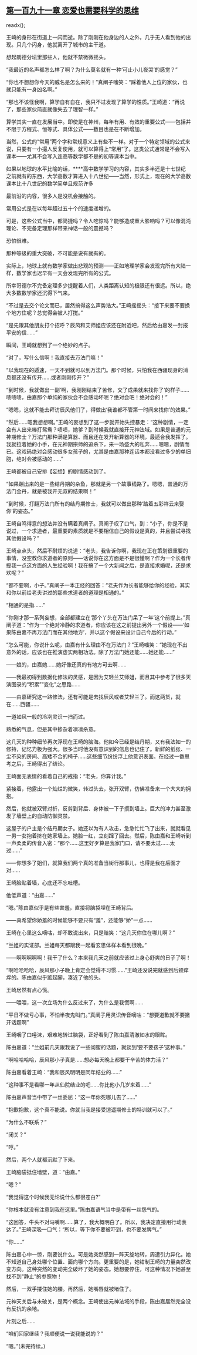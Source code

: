 ## [第一百九十一章 恋爱也需要科学的思维](https://www.xxbiquge.com/11_11207/9102660.html)
readx();

  王崎的身形在街道上一闪而逝。除了刚刚在他身边的人之外，几乎无人看到他的出现。只几个闪身，他就离开了城市的主干道。

  想起朗德分坛里那些人，他就不禁微微摇头。

  “我最近的名声都怎么样了啊？为什么莫名就有一种‘可止小儿夜哭’的感觉？”

  “你也不想想你今天的威名是怎么来的！”真阐子嗤笑：“踩着他人上位的家伙，也就只能有一身凶名啊。”

  “那也不该怪我啊，算学自有自在，我只不过发现了算学的性质。”王崎道：“再说了，那些家伙简直就像失去了理智一样。”

  算学其实一直在发展当中。即使是在神州，每年有用、有效的重要公式——包括并不限于方程式、恒等式、具体公式——数目也是在不断增加。

  当然，公式的“常用”两个字和常规意义上有些不一样。对于一个特定领域的公式来说，只要有一小撮人反复使用，就可以算得上“常用”了。这类公式通常是不会写入课本——尤其不会写入连高等数学都不是的初等课本当中。

  如果以地球的水平比喻的话，****高中数学学习的内容，其实多半还是十七世纪之前就有的东西，大学高数才算进入十八世纪——当然，形式上，现在的大学高数课本比十八世纪的数学简单且规范许多

  最前沿的内容，很多人是没机会接触的。

  常用公式是在以每年超过五十个的速度递增的。

  可是，这些公式当中，都简捷吗？令人吃惊吗？能够造成重大影响吗？可以像混沌理论、不完备定理那样带来神话一般的震撼吗？

  恐怕很难。

  那种等级的重大突破，不可能是说有就有的。

  实际上，地球上就有数学家做出悲观的预测——正如地理学家会发现完所有大陆一样，数学家也迟早有一天会发现完所有的公式。

  所幸哥德尔不完备定理多少提醒着人们，人类距离认知的极限还有很远。所以，绝大多数数学家还沉得下气来。

  “不过是去交个论文而已，居然搞得这么声势浩大。”王崎摇摇头：“接下来要不要换个地方住呢？总觉得会被人打搅。”

  “是先跟其他朋友打个招呼？辰风和艾师姐应该还在附近吧，然后给由嘉发一封报平安的信……”

  瞬间，王崎就想到了一个绝妙的点子。

  “对了，写什么信啊！我直接去万法门嘛！”

  “以我现在的遁速，一天不到就可以到万法门。那个时候，只怕我在西疆现身的消息都还没有传开……或者刚刚传开？”

  “到时候，我就做出一副‘啊，我刚刚结束了苦修，交了成果就来找你了’的样子……啧啧啧，由嘉那个单纯的家伙会不会感动坏呢？绝对会吧！绝对会的！”

  “嗯嗯，这就不能去拜访辰风他们了，得做出‘我谁都不管第一时间来找你’的效果。”

  “然后……嗯我想想啊。”王崎的妄想到了这一步就开始失控暴走：“这种剧情，一定会有人出来棒打鸳鸯？啧啧，她爹？到时候我就直接开元神法域。如果是普通的元神期修士？万法门那种满是算器、而且还在发开新算器的环境，最适合我发挥了。我就拉着她的小手，在元神期宗师的追杀下，来一场盛大的私奔……嗯嗯，剧情而已。这戏码绝对会感动很多女孩子的，尤其是由嘉那种连话本都没看过多少的单细胞，绝对会被感动的……”

  王崎都被自己安排【妄想】的剧情感动到了。

  “如果蹦出来的是一些结丹期的杂鱼，那就是另一个故事线路了。嗯嗯，普通的万法门金丹，就是被我开无双的结果啊！”

  “到时候，打翻万法门所有的结丹期修士，我就可以做出那种‘踏着五彩祥云来娶你’的姿态。”

  王崎自鸣得意的想法并没有瞒着真阐子。真阐子叹了口气，到：“小子，你是不是说过，一个求道者，最重要的素质就是不要相信自己的假设是真的，并且尝试寻找其他假设吗？”

  王崎点点头，然后不耐烦的说道：“老头，我告诉你啊，我现在正在策划很重要的事情，没空教你求道者的原则——话说你在这方面是不是很懂啊？作为一个长者传授我一点这方面的人生经验啊！我在搞了一个大新闻之后，是直接求婚呢，还是求欢呢？”

  “都不要啊，小子。”真阐子一本正经的回答：“老夫作为长者能够给你的经验，其实和你以前给老夫讲过的那些求道者的道理是相通的。”

  “相通的是指……”

  “你刚才那一系列妄想，全部都建立在‘那个丫头在万法门呆了一年’这个前提上。”真阐子道：“作为一个绝对冷静的求道者，你应该在这之前提出另外一个假设——‘如果陈由嘉不再万法门而在其他地方’，并以这个假设来设计自己今后的行动。”

  “怎么可能，你说什么呢，由嘉有什么理由不在万法门？”王崎嗤笑：“她现在不出意外的话，应该也在推演虚实两相功法。除了万法门她还能……她还能……”

  ——娘的，由嘉她……她好像还真的有地方可去啊……

  ——我最初得到数据化修法的灵感，是因为艾轻兰艾师姐，而且其中参考了很多天演图录的“积累”“变化”之思路……

  ——由嘉研究这一路修法，还有可能是去找辰风或者艾轻兰了。而这两货，就在……西疆……

  一道如风一般的冷冽灵识一扫而过。

  熟悉的气息，但是其中掺杂着凛凛杀意。

  这几天的种种细节再次浮现在王崎的脑海。他如今已经是结丹期，又有我法如一的修持，记忆力极为强大。很多当时他没有意识到的信息也记住了。新鲜的纸张、一尘不染的房间、高矮不合的椅子……这些细节纷纷浮上他意识表面。在经过一番思考之后，王崎得出了结论。

  王崎面无表情的看着自己的戒指：“老头，你算计我。”

  紧接着，他露出一个灿烂的微笑，转过头去，张开双臂，仿佛准备来一个大大的拥抱。

  然后，他就被双臂对折，反剪到背后、身体被一下子掼到墙上。巨大的冲力甚至激发了墙壁上的自动防御灵禁。

  这屋子的户主是个结丹期女子。她还以为有人攻击，急急忙忙飞了出来，就就看见一男一女抱着挤在她家墙上。她脸一红，立刻蹿了回去。然后，陈由嘉和王崎听到一声柔柔的传音入密：“那个……这里好歹算是我家门口，请不要太过……太过……”

  ——你想多了姐们，就算我们两个真的准备当街行那事儿，也得是我在后面才对……

  王崎脸贴着墙，心底还不忘吐槽。

  他低声道：“由嘉……”

  “嗯。”陈由嘉似乎是有些害羞，直接将脑袋埋在王崎背后。

  ——真希望你娇羞的时候能够不要只有“羞”，还能够“娇”一点……

  王崎在心里这么嘀咕，却不敢说出来，只是赔笑：“这几天你住在哪儿啊？”

  “兰姐的实证部。兰姐每天都跟我一起看玄思体样本看到很晚。”

  ——啊啊啊啊啊！我干了什么？本来我几天之前就应该过上身心舒爽的日子了啊！

  “啊哈哈哈哈，辰风那小子晚上肯定会觉得不习惯……”王崎还没说完就感到后颈痒痒的。陈由嘉似乎踮起脚，凑近了他的头。

  王崎居然有点心慌。

  ——喂喂，这一次立场为什么反过来了，为什么是我慌啊……

  “平日不做亏心事，不怕半夜鬼叫门。”真阐子用灵识传音嘀咕：“想要道歉就不要撇开话题啊”

  王崎咽了口唾沫，艰难地转过脑袋，正好看到了陈由嘉清澈如水的眼眸。

  陈由嘉道：“兰姐前几天跟我说了一些闺蜜的话题，就谈到‘要不要孩子’这种事。”

  “啊哈哈哈哈，辰风那小子真是……想必每天晚上都要干辛苦的体力活？”

  陈由嘉看着王崎：“我和辰风明明是同年结业的……”

  “这种事不是看哪一年从仙院结业的吧……你比他小几岁来着……”

  陈由嘉声音当中带了一丝委屈：“这一年你死哪儿去了……”

  “抱歉抱歉，这个真不能说。你就当我是接受逍遥期修士的特训就可以了。”

  “为什么不联系？”

  “闭关？”

  “哼。”

  然后，两个人就都沉默了下来。

  王崎脑袋抵住墙壁，道：“由嘉。”

  “嗯？”

  “我觉得这个时候我无论说什么都很苍白?”

  “你根本就没有注意到我在这里。”陈由嘉语气当中是带有一丝怨气的。

  “这回答，牛头不对马嘴啊……算了，我大概明白了。所以，我决定直接用行动表达了。”王崎深吸一口气：“所以，等下你不要被吓到，也不要发脾气。”

  “你……”

  陈由嘉心中一惊，刚要说什么。可是她突然感到一阵天旋地转，周遭引力异化。她不知道自己身处哪个位置、面向哪个方向。更重要的是，她钳制王崎的力量突然改变方向。这种突然的变动完全破坏了她的姿态。她想要停住，可这种情况下她甚至找不到“静止”的参照物！

  然后，一双手搂住她的腰。再然后，她嘴唇就被堵住了。

  元神天关后与未破关，是两个概念。王崎使出元神法域的手段，陈由嘉居然完全没有反抗的余地。

  片刻之后……

  “咱们回家继续？我顺便说一说我能说的？”

  “嗯。”(未完待续。)
